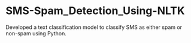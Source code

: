 # SMS-Spam_Detection_Using-NLTK
Developed a text classification model to classify SMS as either spam or non-spam using Python.
